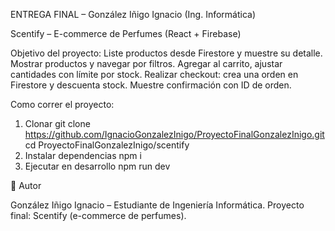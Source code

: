 ENTREGA FINAL – González Iñigo Ignacio (Ing. Informática)

Scentify – E-commerce de Perfumes (React + Firebase)

Objetivo del proyecto:
Liste productos desde Firestore y muestre su detalle.
Mostrar productos y navegar por filtros.
Agregar al carrito, ajustar cantidades con límite por stock.
Realizar checkout: crea una orden en Firestore y descuenta stock.
Muestre confirmación con ID de orden.

Como correr el proyecto:
1) Clonar
git clone https://github.com/IgnacioGonzalezInigo/ProyectoFinalGonzalezInigo.git
cd ProyectoFinalGonzalezInigo/scentify
2) Instalar dependencias
npm i   
3) Ejecutar en desarrollo
npm run dev













👤 Autor

González Iñigo Ignacio – Estudiante de Ingeniería Informática.
Proyecto final: Scentify (e-commerce de perfumes).